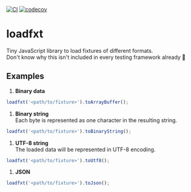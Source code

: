 [![CI](https://github.com/unki2aut/loadfxt/workflows/CI/badge.svg?branch=main)](https://github.com/unki2aut/loadfxt) [![codecov](https://codecov.io/gh/unki2aut/loadfxt/branch/main/graph/badge.svg?token=QKQXL80K7B)](https://codecov.io/gh/unki2aut/loadfxt)

# loadfxt
Tiny JavaScript library to load fixtures of different formats.  
Don't know why this isn't included in every testing framework already 🤷

## Examples

1. **Binary data**
```js
loadfxt('<path/to/fixture>').toArrayBuffer();
```

1. **Binary string**  
   Each byte is represented as one character in the resulting string.
```js
loadfxt('<path/to/fixture>').toBinaryString();
```

1. **UTF-8 string**  
   The loaded data will be represented in UTF-8 encoding.
```js
loadfxt('<path/to/fixture>').toUtf8();
```

1. **JSON**
```js
loadfxt('<path/to/fixture>').toJson();
```

